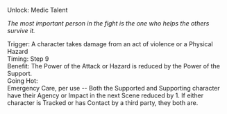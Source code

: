 Unlock: Medic Talent

*The most important person in the fight is the one who helps the others survive it.*

Trigger: A character takes damage from an act of violence or a Physical Hazard  
Timing: Step 9  
Benefit: The Power of the Attack or Hazard is reduced by the Power of the Support.  
Going Hot:  
Emergency Care, per use -- Both the Supported and Supporting character have their Agency or Impact in the next Scene reduced by 1. If either character is Tracked or has Contact by a third party, they both are.